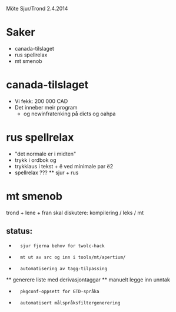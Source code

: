 Möte Sjur/Trond 2.4.2014

# Saker

* canada-tilslaget
* rus spellrelax
* mt smenob

# canada-tilslaget
* Vi fekk: 200 000 CAD
* Det inneber meir program
    - og newinfratenking på dicts og oahpa

# rus spellrelax
*	"det normale er i midten"
*	trykk i ordbok og 
*	trykklaus i tekst + ë ved minimale par ë2
*	spellrelax ???
**	sjur + rus

# mt smenob

trond + lene + fran skal diskutere: kompilering / leks / mt

## status:

*		sjur fjerna behov for twolc-hack
*		mt ut av src og inn i tools/mt/apertium/
*		automatisering av tagg-tilpassing
**			generere liste med derivasjontaggar
**			manuelt legge inn unntak
*		pkgconf-oppsett for GTD-språka
*		automatisert målspråksfiltergenerering
